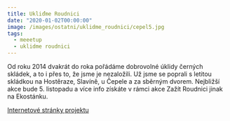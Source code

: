 ```yaml
---
title: Ukliďme Roudnici
date: "2020-01-02T00:00:00"
image: /images/ostatni/uklidme_roudnici/cepel5.jpg
tags:
  - meeetup
  - uklidme roudnici
---
```


Od roku 2014 dvakrát do roka pořádáme dobrovolné úklidy černých skládek, a to i přes to, že jsme je nezaložili. Už jsme se poprali s letitou skládkou na Hostěraze, Slavíně, u Čepele a za sběrným dvorem. Nejbližší akce bude 5. listopadu a více info získáte v rámci akce Zažít Roudnici jinak na Ekostánku.

[Internetové stránky projektu](http://www.uklidmeroudnici.cz/) 

